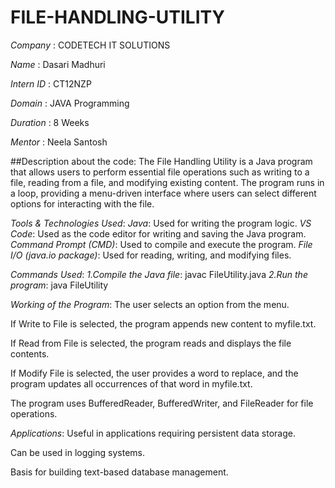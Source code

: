# FILE-HANDLING-UTILITY

*Company* : CODETECH IT SOLUTIONS

*Name* : Dasari Madhuri

*Intern ID* : CT12NZP

*Domain* : JAVA Programming

*Duration* : 8 Weeks

*Mentor* : Neela Santosh

##Description about the code: The File Handling Utility is a Java program that allows users to perform essential file operations such as writing to a file, reading from a file, and modifying existing content. The program runs in a loop, providing a menu-driven interface where users can select different options for interacting with the file.

*Tools & Technologies Used*: 
*Java*: Used for writing the program logic.
*VS Code*: Used as the code editor for writing and saving the Java program.
*Command Prompt (CMD)*: Used to compile and execute the program.
*File I/O (java.io package)*: Used for reading, writing, and modifying files.

*Commands Used*:
*1.Compile the Java file*: javac FileUtility.java
*2.Run the program*: java FileUtility

*Working of the Program*:
The user selects an option from the menu.

If Write to File is selected, the program appends new content to myfile.txt.

If Read from File is selected, the program reads and displays the file contents.

If Modify File is selected, the user provides a word to replace, and the program updates all occurrences of that word in myfile.txt.

The program uses BufferedReader, BufferedWriter, and FileReader for file operations.

*Applications*:
Useful in applications requiring persistent data storage.

Can be used in logging systems.

Basis for building text-based database management.
